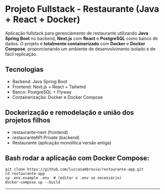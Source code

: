 # Projeto Fullstack - Restaurante (Java + React + Docker)

Aplicação fullstack para gerenciamento de restaurante utilizando **Java Spring Boot** no backend, **Next.js** com **React** e **PostgreSQL** como banco de dados. O projeto é **totalmente containerizado** com **Docker** e **Docker Compose**, proporcionando um ambiente de desenvolvimento isolado e de fácil replicação.

## Tecnologias
- Backend: Java Spring Boot
- Frontend: Next.js + React + Tailwind
- Banco: PostgreSQL + Flyway
- Containerização: Docker e Docker Compose

## Dockerização e remodelação e união dos projetos filhos
- restaurante-next (frontend)
- restauranteAPI Private (backend)
- Restaurante (aplicação monolítica versão antiga)

## Bash rodar a aplicação com Docker Compose:

```
git clone https://github.com/luccasambrosio/restaurante-app.git
cd restaurante-app
cp .env.example .env  # (editar o .env se necessário)
docker-compose up --build
```
---

